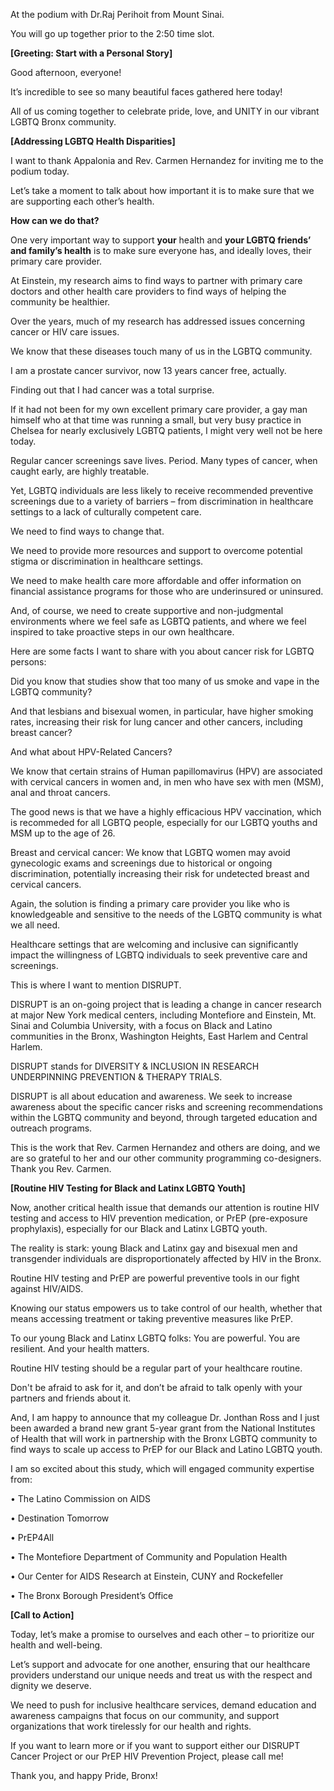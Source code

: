 At the podium with Dr.Raj Perihoit from Mount Sinai.

You will go up together prior to the 2:50 time slot.

**[Greeting: Start with a Personal Story]**

Good afternoon, everyone! 

It’s incredible to see so many beautiful faces gathered here today!

All of us coming together to celebrate pride, love, and UNITY in our vibrant LGBTQ Bronx community.

**[Addressing LGBTQ Health Disparities]**

I want to thank Appalonia and Rev. Carmen Hernandez for inviting me to the podium today.

Let’s take a moment to talk about how important it is to make sure that we are supporting each other’s health. 

**How can we do that?**

One very important way to support **your** health and **your LGBTQ friends’ and family’s health** is to make sure everyone has, and ideally loves, their primary care provider.

At Einstein, my research aims to find ways to partner with primary care doctors and other health care providers to find ways of helping the community be healthier. 

Over the years, much of my research has addressed issues concerning cancer or HIV care issues. 

We know that these diseases touch many of us in the LGBTQ community. 

I am a prostate cancer survivor, now 13 years cancer free, actually. 

Finding out that I had cancer was a total surprise. 

If it had not been for my own excellent primary care provider, a gay man himself who at that time was running a small, but very busy practice in Chelsea for nearly exclusively LGBTQ patients, I might very well not be here today. 

Regular cancer screenings save lives. Period. Many types of cancer, when caught early, are highly treatable. 

Yet, LGBTQ individuals are less likely to receive recommended preventive screenings due to a variety of barriers – from discrimination in healthcare settings to a lack of culturally competent care. 

We need to find ways to change that. 

We need to provide more resources and support to overcome potential stigma or discrimination in healthcare settings.

We need to make health care more affordable and offer information on financial assistance programs for those who are underinsured or uninsured.

And, of course, we need to create supportive and non-judgmental environments where we feel safe as LGBTQ patients, and where we feel inspired to take proactive steps in our own healthcare.

Here are some facts I want to share with you about cancer risk for LGBTQ persons:

Did you know that studies show that too many of us smoke and vape in the LGBTQ community? 

And that lesbians and bisexual women, in particular, have higher smoking rates, increasing their risk for lung cancer and other cancers, including breast cancer?

And what about HPV-Related Cancers? 

We know that certain strains of Human papillomavirus (HPV) are associated with cervical cancers in women and, in men who have sex with men (MSM), anal and throat cancers. 

The good news is that we have a highly efficacious HPV vaccination, which is recommeded for all LGBTQ people, especially for our LGBTQ youths and MSM up to the age of 26.

Breast and cervical cancer: We know that LGBTQ women may avoid gynecologic exams and screenings due to historical or ongoing discrimination, potentially increasing their risk for undetected breast and cervical cancers.

Again, the solution is finding a primary care provider you like who is knowledgeable and sensitive to the needs of the LGBTQ community is what we all need.

Healthcare settings that are welcoming and inclusive can significantly impact the willingness of LGBTQ individuals to seek preventive care and screenings.

This is where I want to mention DISRUPT. 

DISRUPT is an on-going project that is leading a change in cancer research at major New York medical centers, including Montefiore and Einstein, Mt. Sinai and Columbia University, with a focus on Black and Latino communities in the Bronx, Washington Heights, East Harlem and Central Harlem. 

DISRUPT stands for DIVERSITY & INCLUSION IN RESEARCH UNDERPINNING PREVENTION & THERAPY TRIALS. 

DISRUPT is all about education and awareness. We seek to increase awareness about the specific cancer risks and screening recommendations within the LGBTQ community and beyond, through targeted education and outreach programs.

This is the work that Rev. Carmen Hernandez and others are doing, and we are so grateful to her and our other community programming co-designers. Thank you Rev. Carmen.

**[Routine HIV Testing for Black and Latinx LGBTQ Youth]**

Now, another critical health issue that demands our attention is routine HIV testing and access to HIV prevention medication, or PrEP (pre-exposure prophylaxis), especially for our Black and Latinx LGBTQ youth. 

The reality is stark: young Black and Latinx gay and bisexual men and transgender individuals are disproportionately affected by HIV in the Bronx. 

Routine HIV testing and PrEP are powerful preventive tools in our fight against HIV/AIDS. 

Knowing our status empowers us to take control of our health, whether that means accessing treatment or taking preventive measures like PrEP.

To our young Black and Latinx LGBTQ folks: You are powerful. You are resilient. And your health matters. 

Routine HIV testing should be a regular part of your healthcare routine. 

Don't be afraid to ask for it, and don’t be afraid to talk openly with your partners and friends about it.

And, I am happy to announce that my colleague Dr. Jonthan Ross and I just been awarded a brand new grant 5-year grant from the National Institutes of Health that will work in partnership with the Bronx LGBTQ community to find ways to scale up access to PrEP for our Black and Latino LGBTQ youth. 

I am so excited about this study, which will engaged community expertise from:

•	The Latino Commission on AIDS

•	Destination Tomorrow

•	PrEP4All 

•	The Montefiore Department of Community and Population Health

•	Our Center for AIDS Research at Einstein, CUNY and Rockefeller

•	The Bronx Borough President’s Office

**[Call to Action]**

Today, let’s make a promise to ourselves and each other – to prioritize our health and well-being. 

Let’s support and advocate for one another, ensuring that our healthcare providers understand our unique needs and treat us with the respect and dignity we deserve.

We need to push for inclusive healthcare services, demand education and awareness campaigns that focus on our community, and support organizations that work tirelessly for our health and rights.

If you want to learn more or if you want to support either our DISRUPT Cancer Project or our PrEP HIV Prevention Project, please call me! 

Thank you, and happy Pride, Bronx! 
